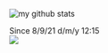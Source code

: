 ![my github stats](https://github-readme-stats.vercel.app/api?username=Florian7T)

Since 8/9/21 d/m/y 12:15    
![](https://komarev.com/ghpvc/?username=Florian7Te&color=blue)
